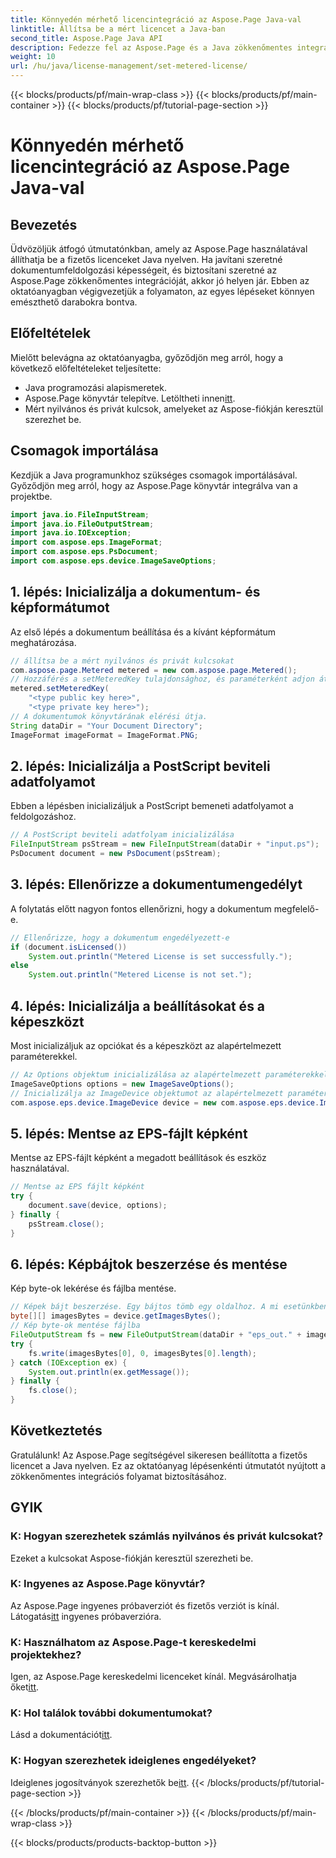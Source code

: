 ```yaml
---
title: Könnyedén mérhető licencintegráció az Aspose.Page Java-val
linktitle: Állítsa be a mért licencet a Java-ban
second_title: Aspose.Page Java API
description: Fedezze fel az Aspose.Page és a Java zökkenőmentes integrációját. Könnyedén állíthat be fizetős licenceket, és javíthatja dokumentumfeldolgozási képességeit.
weight: 10
url: /hu/java/license-management/set-metered-license/
---
```


{{< blocks/products/pf/main-wrap-class >}}
{{< blocks/products/pf/main-container >}}
{{< blocks/products/pf/tutorial-page-section >}}

# Könnyedén mérhető licencintegráció az Aspose.Page Java-val

## Bevezetés
Üdvözöljük átfogó útmutatónkban, amely az Aspose.Page használatával állíthatja be a fizetős licenceket Java nyelven. Ha javítani szeretné dokumentumfeldolgozási képességeit, és biztosítani szeretné az Aspose.Page zökkenőmentes integrációját, akkor jó helyen jár. Ebben az oktatóanyagban végigvezetjük a folyamaton, az egyes lépéseket könnyen emészthető darabokra bontva.
## Előfeltételek
Mielőtt belevágna az oktatóanyagba, győződjön meg arról, hogy a következő előfeltételeket teljesítette:
- Java programozási alapismeretek.
-  Aspose.Page könyvtár telepítve. Letöltheti innen[itt](https://releases.aspose.com/page/java/).
- Mért nyilvános és privát kulcsok, amelyeket az Aspose-fiókján keresztül szerezhet be.
## Csomagok importálása
Kezdjük a Java programunkhoz szükséges csomagok importálásával. Győződjön meg arról, hogy az Aspose.Page könyvtár integrálva van a projektbe.
```java
import java.io.FileInputStream;
import java.io.FileOutputStream;
import java.io.IOException;
import com.aspose.eps.ImageFormat;
import com.aspose.eps.PsDocument;
import com.aspose.eps.device.ImageSaveOptions;

```
## 1. lépés: Inicializálja a dokumentum- és képformátumot
Az első lépés a dokumentum beállítása és a kívánt képformátum meghatározása.
```java
// állítsa be a mért nyilvános és privát kulcsokat
com.aspose.page.Metered metered = new com.aspose.page.Metered();
// Hozzáférés a setMeteredKey tulajdonsághoz, és paraméterként adjon át nyilvános és privát kulcsokat
metered.setMeteredKey(
    "<type public key here>",
    "<type private key here>");
// A dokumentumok könyvtárának elérési útja.
String dataDir = "Your Document Directory";
ImageFormat imageFormat = ImageFormat.PNG;
```
## 2. lépés: Inicializálja a PostScript beviteli adatfolyamot
Ebben a lépésben inicializáljuk a PostScript bemeneti adatfolyamot a feldolgozáshoz.
```java
// A PostScript beviteli adatfolyam inicializálása
FileInputStream psStream = new FileInputStream(dataDir + "input.ps");
PsDocument document = new PsDocument(psStream);
```
## 3. lépés: Ellenőrizze a dokumentumengedélyt
A folytatás előtt nagyon fontos ellenőrizni, hogy a dokumentum megfelelő-e.
```java
// Ellenőrizze, hogy a dokumentum engedélyezett-e
if (document.isLicensed())
    System.out.println("Metered License is set successfully.");
else
    System.out.println("Metered License is not set.");
```
## 4. lépés: Inicializálja a beállításokat és a képeszközt
Most inicializáljuk az opciókat és a képeszközt az alapértelmezett paraméterekkel.
```java
// Az Options objektum inicializálása az alapértelmezett paraméterekkel.
ImageSaveOptions options = new ImageSaveOptions();
// Inicializálja az ImageDevice objektumot az alapértelmezett paraméterekkel.
com.aspose.eps.device.ImageDevice device = new com.aspose.eps.device.ImageDevice();
```
## 5. lépés: Mentse az EPS-fájlt képként
Mentse az EPS-fájlt képként a megadott beállítások és eszköz használatával.
```java
// Mentse az EPS fájlt képként
try {
    document.save(device, options);
} finally {
    psStream.close();
}
```
## 6. lépés: Képbájtok beszerzése és mentése
Kép byte-ok lekérése és fájlba mentése.
```java
// Képek bájt beszerzése. Egy bájtos tömb egy oldalhoz. A mi esetünkben egy oldalunk van.
byte[][] imagesBytes = device.getImagesBytes();
// Kép byte-ok mentése fájlba
FileOutputStream fs = new FileOutputStream(dataDir + "eps_out." + imageFormat.toString().toLowerCase());
try {
    fs.write(imagesBytes[0], 0, imagesBytes[0].length);
} catch (IOException ex) {
    System.out.println(ex.getMessage());
} finally {
    fs.close();
}
```
## Következtetés
Gratulálunk! Az Aspose.Page segítségével sikeresen beállította a fizetős licencet a Java nyelven. Ez az oktatóanyag lépésenkénti útmutatót nyújtott a zökkenőmentes integrációs folyamat biztosításához.
## GYIK
### K: Hogyan szerezhetek számlás nyilvános és privát kulcsokat?
Ezeket a kulcsokat Aspose-fiókján keresztül szerezheti be.
### K: Ingyenes az Aspose.Page könyvtár?
 Az Aspose.Page ingyenes próbaverziót és fizetős verziót is kínál. Látogatás[itt](https://releases.aspose.com/) ingyenes próbaverzióra.
### K: Használhatom az Aspose.Page-t kereskedelmi projektekhez?
 Igen, az Aspose.Page kereskedelmi licenceket kínál. Megvásárolhatja őket[itt](https://purchase.aspose.com/buy).
### K: Hol találok további dokumentumokat?
 Lásd a dokumentációt[itt](https://reference.aspose.com/page/java/).
### K: Hogyan szerezhetek ideiglenes engedélyeket?
 Ideiglenes jogosítványok szerezhetők be[itt](https://purchase.aspose.com/temporary-license/).
{{< /blocks/products/pf/tutorial-page-section >}}

{{< /blocks/products/pf/main-container >}}
{{< /blocks/products/pf/main-wrap-class >}}

{{< blocks/products/products-backtop-button >}}
